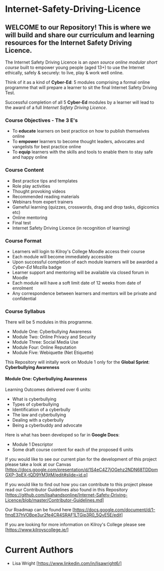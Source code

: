 # Internet-Safety-Driving-Licence
## WELCOME to our Repository!  This is where we will build and share our curriculum and learning resources for the Internet Safety Driving Licence.  

The Internet Safety Driving Licence is an *open source online modular short course* built to empower young people (aged 13+) to use the Internet ethically, safely &amp; securely: to live, play &amp; work well online.

Think of it as a kind of **Cyber-Ed**: 5 modules comprising a formal online programme that will prepare a learner to sit the final Internet Safety Driving Test.

Successful completion of all 5 **Cyber-Ed** modules by a learner will lead to the award of a full *Internet Safety Driving Licence*.

### Course Objectives - The 3 E's
- To **educate** learners on best practice on how to publish themselves online
- To **empower** learners to become thought leaders, advocates and vangelists for best practice online
- To **equip** learners with the skills and tools to enable them to stay safe and happy online

### Course Content
- Best practice tips and templates
- Role play activities
- Thought provoking videos
- Recommended reading materials
- Webinars from expert trainers
- Gameful learning (quizzes, crosswords, drag and drop tasks, digicomics etc)
- Online mentoring
- Final test
- Internet Safety Driving Licence (in recognition of learning)

### Course Format
- Learners will login to Kilroy's College Moodle access their course
- Each module will become immediately accessible 
- Upon successful completion of each module learners will be awarded a *Cyber-Ed* Mozilla badge
- Learner support and mentoring will be available via closed forum in Moodle
- Each module will have a soft limit date of 12 weeks from date of enrolment
- Any correspondence between learners and mentors will be private and confidential

### Course Syllabus
There will be 5 modules in this programme. 
- Module One: Cyberbullying Awareness
- Module Two: Online Privacy and Security
- Module Three: Social Media Use
- Module Four: Online Reputation
- Module Five: Webiquette (Net Etiquette)

This Repository will initally work on Module 1 only for the **Global Sprint**: **Cyberbullying Awareness** 

#### Module One: **Cyberbullying Awareness**
Learning Outcomes delivered over 6 units:
- What is cyberbullying
- Types of cyberbullying
- Identification of a cyberbully
- The law and cyberbullying
- Dealing with a cyberbully
- Being a cyberbuddy and advocate

Here is what has been developed so far in **Google Docs**:

- Module 1 Descriptor  
- Some draft course content for each of the proposed 6 units

If you would like to see our current plan for the development of this project please take a look at our Canvas [https://docs.google.com/presentation/d/1S4eC4Z7jOGehz2NDN68TDDpmGXP-3pEX-tQD9YM3jtM/edit#slide=id.p]

If you would like to find out how you can contribute to this project please read our Contributor Guidelines also found in this Repository [https://github.com/lisahandsonline/Internet-Safety-Driving-Licence/blob/master/Contributor-Guidelines.md]

Our Roadmap can be found here [https://docs.google.com/document/d/1-fmqE37hVOBpe3ur2fe4CR4SRAF1LTGip3R0_5QyE5E/edit]

If you are looking for more information on Kilroy's College please see [https://www.kilroyscollege.ie/]

# Current Authors
- Lisa Wright [https://www.linkedin.com/in/lisawright6/]
